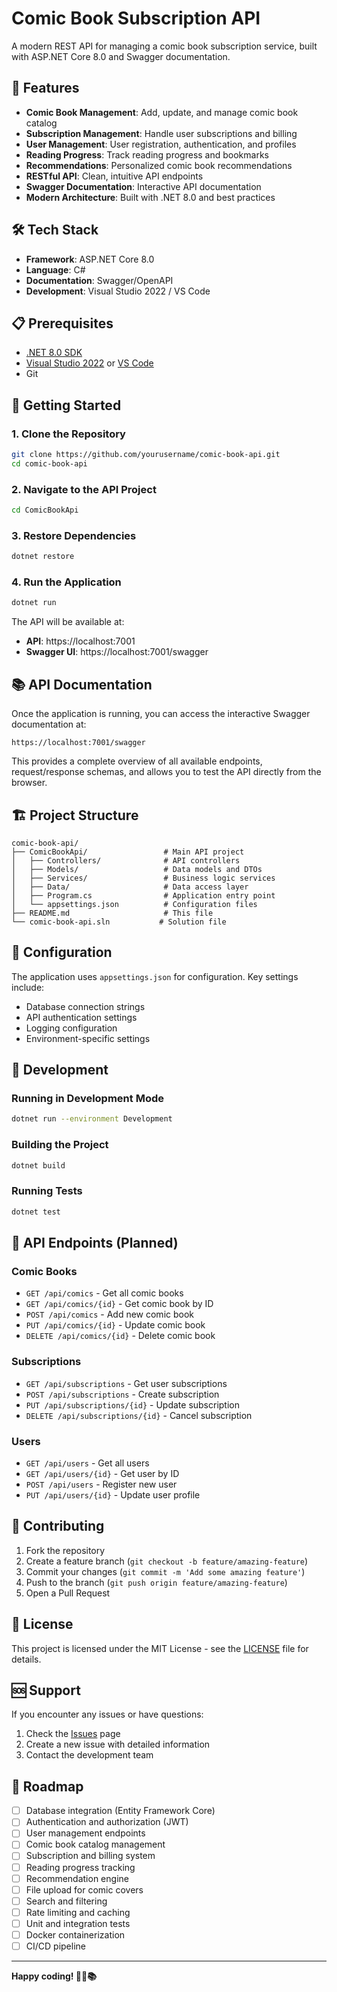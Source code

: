 # Comic Book Subscription API

A modern REST API for managing a comic book subscription service, built with ASP.NET Core 8.0 and Swagger documentation.

## 🚀 Features

- **Comic Book Management**: Add, update, and manage comic book catalog
- **Subscription Management**: Handle user subscriptions and billing
- **User Management**: User registration, authentication, and profiles
- **Reading Progress**: Track reading progress and bookmarks
- **Recommendations**: Personalized comic book recommendations
- **RESTful API**: Clean, intuitive API endpoints
- **Swagger Documentation**: Interactive API documentation
- **Modern Architecture**: Built with .NET 8.0 and best practices

## 🛠️ Tech Stack

- **Framework**: ASP.NET Core 8.0
- **Language**: C#
- **Documentation**: Swagger/OpenAPI
- **Development**: Visual Studio 2022 / VS Code

## 📋 Prerequisites

- [.NET 8.0 SDK](https://dotnet.microsoft.com/download/dotnet/8.0)
- [Visual Studio 2022](https://visualstudio.microsoft.com/) or [VS Code](https://code.visualstudio.com/)
- Git

## 🚀 Getting Started

### 1. Clone the Repository

```bash
git clone https://github.com/yourusername/comic-book-api.git
cd comic-book-api
```

### 2. Navigate to the API Project

```bash
cd ComicBookApi
```

### 3. Restore Dependencies

```bash
dotnet restore
```

### 4. Run the Application

```bash
dotnet run
```

The API will be available at:
- **API**: https://localhost:7001
- **Swagger UI**: https://localhost:7001/swagger

## 📚 API Documentation

Once the application is running, you can access the interactive Swagger documentation at:
```
https://localhost:7001/swagger
```

This provides a complete overview of all available endpoints, request/response schemas, and allows you to test the API directly from the browser.

## 🏗️ Project Structure

```
comic-book-api/
├── ComicBookApi/                 # Main API project
│   ├── Controllers/              # API controllers
│   ├── Models/                   # Data models and DTOs
│   ├── Services/                 # Business logic services
│   ├── Data/                     # Data access layer
│   ├── Program.cs                # Application entry point
│   └── appsettings.json          # Configuration files
├── README.md                     # This file
└── comic-book-api.sln           # Solution file
```

## 🔧 Configuration

The application uses `appsettings.json` for configuration. Key settings include:

- Database connection strings
- API authentication settings
- Logging configuration
- Environment-specific settings

## 🧪 Development

### Running in Development Mode

```bash
dotnet run --environment Development
```

### Building the Project

```bash
dotnet build
```

### Running Tests

```bash
dotnet test
```

## 📝 API Endpoints (Planned)

### Comic Books
- `GET /api/comics` - Get all comic books
- `GET /api/comics/{id}` - Get comic book by ID
- `POST /api/comics` - Add new comic book
- `PUT /api/comics/{id}` - Update comic book
- `DELETE /api/comics/{id}` - Delete comic book

### Subscriptions
- `GET /api/subscriptions` - Get user subscriptions
- `POST /api/subscriptions` - Create subscription
- `PUT /api/subscriptions/{id}` - Update subscription
- `DELETE /api/subscriptions/{id}` - Cancel subscription

### Users
- `GET /api/users` - Get all users
- `GET /api/users/{id}` - Get user by ID
- `POST /api/users` - Register new user
- `PUT /api/users/{id}` - Update user profile

## 🤝 Contributing

1. Fork the repository
2. Create a feature branch (`git checkout -b feature/amazing-feature`)
3. Commit your changes (`git commit -m 'Add some amazing feature'`)
4. Push to the branch (`git push origin feature/amazing-feature`)
5. Open a Pull Request

## 📄 License

This project is licensed under the MIT License - see the [LICENSE](LICENSE) file for details.

## 🆘 Support

If you encounter any issues or have questions:

1. Check the [Issues](https://github.com/yourusername/comic-book-api/issues) page
2. Create a new issue with detailed information
3. Contact the development team

## 🔮 Roadmap

- [ ] Database integration (Entity Framework Core)
- [ ] Authentication and authorization (JWT)
- [ ] User management endpoints
- [ ] Comic book catalog management
- [ ] Subscription and billing system
- [ ] Reading progress tracking
- [ ] Recommendation engine
- [ ] File upload for comic covers
- [ ] Search and filtering
- [ ] Rate limiting and caching
- [ ] Unit and integration tests
- [ ] Docker containerization
- [ ] CI/CD pipeline

---

**Happy coding! 🦸‍♂️📚**
